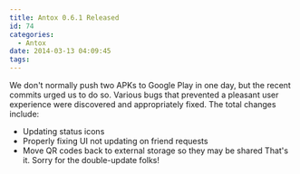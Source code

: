 ```yaml
---
title: Antox 0.6.1 Released
id: 74
categories:
  - Antox
date: 2014-03-13 04:09:45
tags:
---
```


We don't normally push two APKs to Google Play in one day, but the recent commits urged us to do so. Various bugs that prevented a pleasant user experience were discovered and appropriately fixed. The total changes include:

- Updating status icons
- Properly fixing UI not updating on friend requests
- Move QR codes back to external storage so they may be shared
  That's it. Sorry for the double-update folks!
